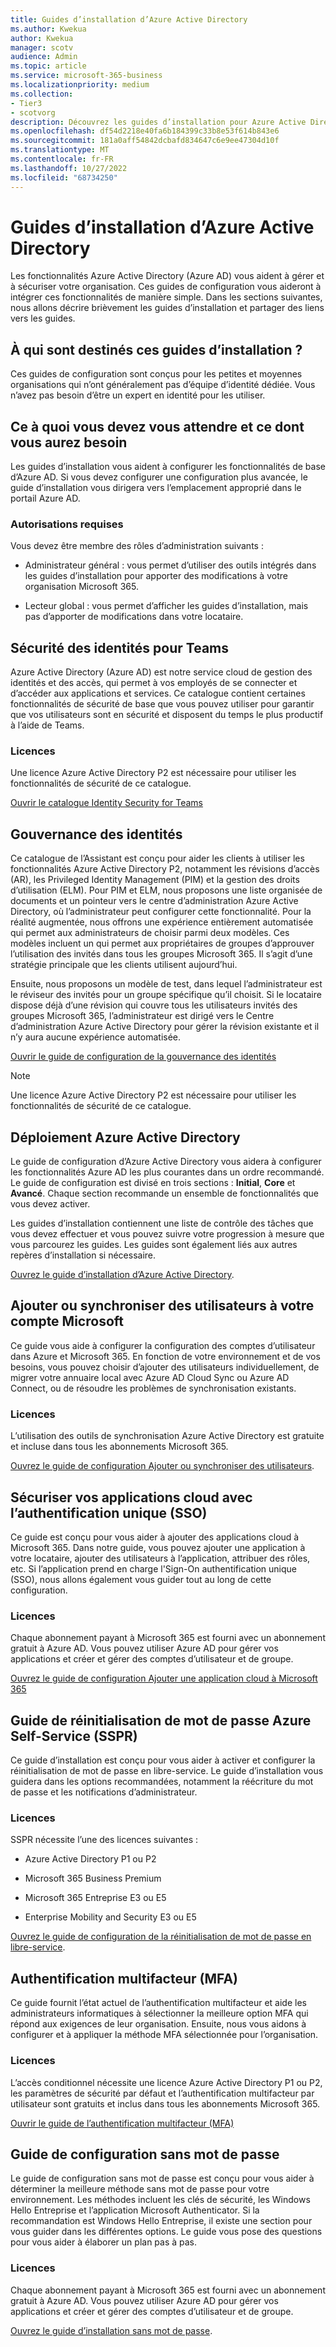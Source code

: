 ```yaml
---
title: Guides d’installation d’Azure Active Directory
ms.author: Kwekua
author: Kwekua
manager: scotv
audience: Admin
ms.topic: article
ms.service: microsoft-365-business
ms.localizationpriority: medium
ms.collection:
- Tier3
- scotvorg
description: Découvrez les guides d’installation pour Azure Active Directory.
ms.openlocfilehash: df54d2218e40fa6b184399c33b8e53f614b843e6
ms.sourcegitcommit: 181a0aff54842dcbafd834647c6e9ee47304d10f
ms.translationtype: MT
ms.contentlocale: fr-FR
ms.lasthandoff: 10/27/2022
ms.locfileid: "68734250"
---
```

# <a name="azure-active-directory-setup-guides"></a>Guides d’installation d’Azure Active Directory

Les fonctionnalités Azure Active Directory (Azure AD) vous aident à gérer et à sécuriser votre organisation. Ces guides de configuration vous aideront à intégrer ces fonctionnalités de manière simple. Dans les sections suivantes, nous allons décrire brièvement les guides d’installation et partager des liens vers les guides.

## <a name="who-are-these-setup-guides-for"></a>À qui sont destinés ces guides d’installation ?

Ces guides de configuration sont conçus pour les petites et moyennes organisations qui n’ont généralement pas d’équipe d’identité dédiée. Vous n’avez pas besoin d’être un expert en identité pour les utiliser.

## <a name="what-to-expect-and-what-youll-need"></a>Ce à quoi vous devez vous attendre et ce dont vous aurez besoin

Les guides d’installation vous aident à configurer les fonctionnalités de base d’Azure AD. Si vous devez configurer une configuration plus avancée, le guide d’installation vous dirigera vers l’emplacement approprié dans le portail Azure AD.

### <a name="required-permissions"></a>Autorisations requises

Vous devez être membre des rôles d’administration suivants :

- Administrateur général : vous permet d’utiliser des outils intégrés dans les guides d’installation pour apporter des modifications à votre organisation Microsoft 365.

- Lecteur global : vous permet d’afficher les guides d’installation, mais pas d’apporter de modifications dans votre locataire.

## <a name="identity-security-for-teams"></a>Sécurité des identités pour Teams

Azure Active Directory (Azure AD) est notre service cloud de gestion des identités et des accès, qui permet à vos employés de se connecter et d’accéder aux applications et services.
Ce catalogue contient certaines fonctionnalités de sécurité de base que vous pouvez utiliser pour garantir que vos utilisateurs sont en sécurité et disposent du temps le plus productif à l’aide de Teams.

### <a name="licensing"></a>Licences

Une licence Azure Active Directory P2 est nécessaire pour utiliser les fonctionnalités de sécurité de ce catalogue.

[Ouvrir le catalogue Identity Security for Teams](https://portal.office.com/AdminPortal/home?Q=azuredocs#/teamsidentity)

## <a name="identity-governance"></a>Gouvernance des identités

Ce catalogue de l’Assistant est conçu pour aider les clients à utiliser les fonctionnalités Azure Active Directory P2, notamment les révisions d’accès (AR), les Privileged Identity Management (PIM) et la gestion des droits d’utilisation (ELM). Pour PIM et ELM, nous proposons une liste organisée de documents et un pointeur vers le centre d’administration Azure Active Directory, où l’administrateur peut configurer cette fonctionnalité. Pour la réalité augmentée, nous offrons une expérience entièrement automatisée qui permet aux administrateurs de choisir parmi deux modèles. Ces modèles incluent un qui permet aux propriétaires de groupes d’approuver l’utilisation des invités dans tous les groupes Microsoft 365. Il s’agit d’une stratégie principale que les clients utilisent aujourd’hui.  

Ensuite, nous proposons un modèle de test, dans lequel l’administrateur est le réviseur des invités pour un groupe spécifique qu’il choisit. Si le locataire dispose déjà d’une révision qui couvre tous les utilisateurs invités des groupes Microsoft 365, l’administrateur est dirigé vers le Centre d’administration Azure Active Directory pour gérer la révision existante et il n’y aura aucune expérience automatisée.

[Ouvrir le guide de configuration de la gouvernance des identités](https://admin.microsoft.com/adminportal/home?Q=azuredocs#/modernonboarding/identitygovernance)

> [!NOTE]
> Une licence Azure Active Directory P2 est nécessaire pour utiliser les fonctionnalités de sécurité de ce catalogue.

## <a name="azure-active-directory-deployment"></a>Déploiement Azure Active Directory  

Le guide de configuration d’Azure Active Directory vous aidera à configurer les fonctionnalités Azure AD les plus courantes dans un ordre recommandé. Le guide de configuration est divisé en trois sections : **Initial**, **Core** et **Avancé**. Chaque section recommande un ensemble de fonctionnalités que vous devez activer.

Les guides d’installation contiennent une liste de contrôle des tâches que vous devez effectuer et vous pouvez suivre votre progression à mesure que vous parcourez les guides. Les guides sont également liés aux autres repères d’installation si nécessaire.

[Ouvrez le guide d’installation d’Azure Active Directory](https://admin.microsoft.com/adminportal/home?Q=azuredocs#/modernonboarding/azureadsetup).

## <a name="add-or-sync-users-to-your-microsoft-account"></a>Ajouter ou synchroniser des utilisateurs à votre compte Microsoft  

Ce guide vous aide à configurer la configuration des comptes d’utilisateur dans Azure et Microsoft 365. En fonction de votre environnement et de vos besoins, vous pouvez choisir d’ajouter des utilisateurs individuellement, de migrer votre annuaire local avec Azure AD Cloud Sync ou Azure AD Connect, ou de résoudre les problèmes de synchronisation existants.

### <a name="licensing"></a>Licences

L’utilisation des outils de synchronisation Azure Active Directory est gratuite et incluse dans tous les abonnements Microsoft 365.

[Ouvrez le guide de configuration Ajouter ou synchroniser des utilisateurs](https://admin.microsoft.com/adminportal/home?Q=azuredocs#/modernonboarding/identitywizard).

## <a name="secure-your-cloud-apps-with-single-sign-on-sso"></a>Sécuriser vos applications cloud avec l’authentification unique (SSO)

Ce guide est conçu pour vous aider à ajouter des applications cloud à Microsoft 365. Dans notre guide, vous pouvez ajouter une application à votre locataire, ajouter des utilisateurs à l’application, attribuer des rôles, etc.  Si l’application prend en charge l'Sign-On authentification unique (SSO), nous allons également vous guider tout au long de cette configuration.

### <a name="licensing"></a>Licences

Chaque abonnement payant à Microsoft 365 est fourni avec un abonnement gratuit à Azure AD. Vous pouvez utiliser Azure AD pour gérer vos applications et créer et gérer des comptes d’utilisateur et de groupe.

[Ouvrez le guide de configuration Ajouter une application cloud à Microsoft 365](https://portal.office.com/AdminPortal/home?Q=azuredocs#/azureadappintegration)

## <a name="azure-self-service-password-reset-sspr-guide"></a>Guide de réinitialisation de mot de passe Azure Self-Service (SSPR)

Ce guide d’installation est conçu pour vous aider à activer et configurer la réinitialisation de mot de passe en libre-service. Le guide d’installation vous guidera dans les options recommandées, notamment la réécriture du mot de passe et les notifications d’administrateur.

### <a name="licensing"></a>Licences

SSPR nécessite l’une des licences suivantes :

- Azure Active Directory P1 ou P2

- Microsoft 365 Business Premium

- Microsoft 365 Entreprise E3 ou E5  

- Enterprise Mobility and Security E3 ou E5

[Ouvrez le guide de configuration de la réinitialisation de mot de passe en libre-service](https://admin.microsoft.com/adminportal/home?Q=azuredocs#/modernonboarding/ssprsetup).

## <a name="multi-factor-authentication-mfa"></a>Authentification multifacteur (MFA)

Ce guide fournit l’état actuel de l’authentification multifacteur et aide les administrateurs informatiques à sélectionner la meilleure option MFA qui répond aux exigences de leur organisation. Ensuite, nous vous aidons à configurer et à appliquer la méthode MFA sélectionnée pour l’organisation.

### <a name="licensing"></a>Licences

L’accès conditionnel nécessite une licence Azure Active Directory P1 ou P2, les paramètres de sécurité par défaut et l’authentification multifacteur par utilisateur sont gratuits et inclus dans tous les abonnements Microsoft 365.

[Ouvrir le guide de l’authentification multifacteur (MFA)](https://admin.microsoft.com/adminportal/home?Q=azuredocs#/modernonboarding/mfasetupguide)

## <a name="the-passwordless-setup-guide"></a>Guide de configuration sans mot de passe

Le guide de configuration sans mot de passe est conçu pour vous aider à déterminer la meilleure méthode sans mot de passe pour votre environnement. Les méthodes incluent les clés de sécurité, les Windows Hello Entreprise et l’application Microsoft Authenticator. Si la recommandation est Windows Hello Entreprise, il existe une section pour vous guider dans les différentes options. Le guide vous pose des questions pour vous aider à élaborer un plan pas à pas.

### <a name="licensing"></a>Licences

Chaque abonnement payant à Microsoft 365 est fourni avec un abonnement gratuit à Azure AD. Vous pouvez utiliser Azure AD pour gérer vos applications et créer et gérer des comptes d’utilisateur et de groupe.

[Ouvrez le guide d’installation sans mot de passe](https://admin.microsoft.com/adminportal/home?Q=azuredocs#/modernonboarding/passwordlesssetup).
